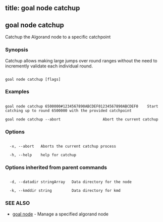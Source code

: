 title: goal node catchup
---
## goal node catchup



Catchup the Algorand node to a specific catchpoint



### Synopsis



Catchup allows making large jumps over round ranges without the need to incremently validate each individual round.



```

goal node catchup [flags]

```



### Examples



```

goal node catchup 6500000#1234567890ABCDEF01234567890ABCDEF0	Start catching up to round 6500000 with the provided catchpoint

goal node catchup --abort					Abort the current catchup

```



### Options



```

  -x, --abort   Aborts the current catchup process

  -h, --help    help for catchup

```



### Options inherited from parent commands



```

  -d, --datadir stringArray   Data directory for the node

  -k, --kmddir string         Data directory for kmd

```



### SEE ALSO



* [goal node](../../node/node/)	 - Manage a specified algorand node



